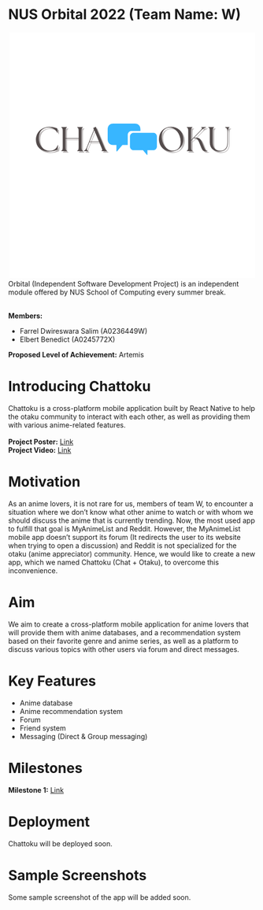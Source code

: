 # NUS Orbital 2022 (Team Name: W)
<div align="center">
  <img src="./src/assets/logo.png"/>
</div>
Orbital (Independent Software Development Project) is an independent module offered by NUS
School of Computing every summer break. <br />
<br />

**Members:**
- Farrel Dwireswara Salim (A0236449W)
- Elbert Benedict (A0245772X)

**Proposed Level of Achievement:** Artemis
# Introducing Chattoku
Chattoku is a cross-platform mobile application built by React Native to help the otaku community to interact
with each other, as well as providing them with various anime-related features. <br />
<br />
**Project Poster:** [Link](https://drive.google.com/file/d/1kiwtASi1LM-V3vOMutPdp-9I7sJhmF0g/view?usp=sharing)<br />
**Project Video:** [Link](https://drive.google.com/file/d/1lVnDzbUa5mklyU8R2ajIs6b0fVgkkGgh/view?usp=sharing)
# Motivation
As an anime lovers, it is not rare for us, members of team W, to encounter a situation
where we don’t know what other anime to watch or with whom we should discuss the
anime that is currently trending. Now, the most used app to fulfill that goal is
MyAnimeList and Reddit. However, the MyAnimeList mobile app doesn’t support its
forum (It redirects the user to its website when trying to open a discussion) and
Reddit is not specialized for the otaku (anime appreciator) community. Hence, we
would like to create a new app, which we named Chattoku (Chat + Otaku), to
overcome this inconvenience.
# Aim
We aim to create a cross-platform mobile application for anime lovers that will
provide them with anime databases, and a recommendation system based on their
favorite genre and anime series, as well as a platform to discuss various topics with
other users via forum and direct messages.
# Key Features
- Anime database 
- Anime recommendation system
- Forum
- Friend system
- Messaging (Direct & Group messaging)
# Milestones
**Milestone 1:** [Link](https://docs.google.com/document/d/1D8-vLoXohN733jaWMTrmSIA6-HuqPS0upaHn05JqmIY/edit?usp=sharing)
# Deployment
Chattoku will be deployed soon. <br />

# Sample Screenshots
Some sample screenshot of the app will be added soon.


